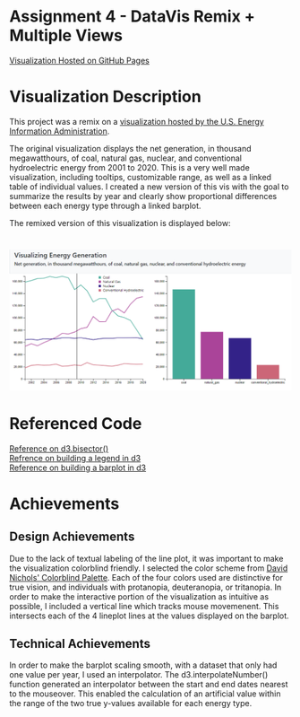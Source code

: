 # Assignment 4 - DataVis Remix + Multiple Views

[Visualization Hosted on GitHub Pages](https://jalovering.github.io/04-Remix/)

# Visualization Description
This project was a remix on a [visualization hosted by the U.S. Energy Information Administration](https://www.eia.gov/electricity/data/browser/#/topic/0?agg=2,0,1&fuel=vvg&geo=g&sec=g&linechart=ELEC.GEN.ALL-US-99.M~ELEC.GEN.COW-US-99.M~ELEC.GEN.NG-US-99.M~ELEC.GEN.NUC-US-99.M~ELEC.GEN.HYC-US-99.M&columnchart=ELEC.GEN.ALL-US-99.M~ELEC.GEN.COW-US-99.M~ELEC.GEN.NG-US-99.M~ELEC.GEN.NUC-US-99.M~ELEC.GEN.HYC-US-99.M&map=ELEC.GEN.ALL-US-99.M&freq=M&start=200101&end=202012&chartindexed=0&ctype=linechart&ltype=pin&rtype=s&maptype=0&rse=0&pin=).

The original visualization displays the net generation, in thousand megawatthours, of coal, natural gas, nuclear, and conventional hydroelectric energy from 2001 to 2020. This is a very well made visualization, including tooltips, customizable range, as well as a linked table of individual values. I created a new version of this vis with the goal to summarize the results by year and clearly show proportional differences between each energy type through a linked barplot. 

The remixed version of this visualization is displayed below:
#
![Energy Generation](screenshot.PNG)


# Referenced Code
[Reference on d3.bisector()](https://github.com/d3/d3-array)<br />
[Refrence on building a legend in d3](https://www.d3-graph-gallery.com/graph/custom_legend.html)<br />
[Reference on building a barplot in d3](https://www.d3-graph-gallery.com/graph/barplot_basic.html)<br />

# Achievements
## Design Achievements
Due to the lack of textual labeling of the line plot, it was important to make the visualization colorblind friendly. I selected the color scheme from [David Nichols' Colorblind Palette](https://davidmathlogic.com/colorblind). Each of the four colors used are distinctive for true vision, and individuals with protanopia, deuteranopia, or tritanopia.
In order to make the interactive portion of the visualization as intuitive as possible, I included a vertical line which tracks mouse movemenent. This intersects each of the 4 lineplot lines at the values displayed on the barplot.
## Technical Achievements
In order to make the barplot scaling smooth, with a dataset that only had one value per year, I used an interpolator. The d3.interpolateNumber() function generated an interpolator between the start and end dates nearest to the mouseover. This enabled the calculation of an artificial value within the range of the two true y-values available for each energy type.
